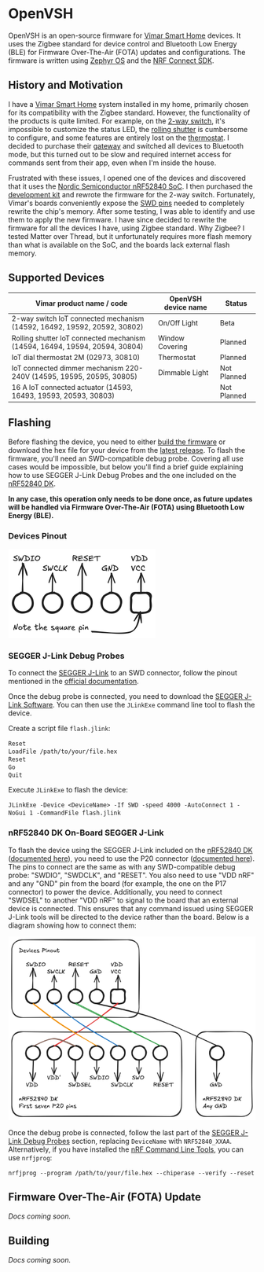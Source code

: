 # OpenVSH

OpenVSH is an open-source firmware for [Vimar Smart Home](https://www.vimar.com/en/int/smart-home-15487122.html) devices. It uses the Zigbee standard for device control and Bluetooth Low Energy (BLE) for Firmware Over-The-Air (FOTA) updates and configurations. The firmware is written using [Zephyr OS](https://docs.zephyrproject.org/latest/introduction/index.html) and the [NRF Connect SDK](https://docs.nordicsemi.com/bundle/ncs-latest/page/nrf/index.html).

## History and Motivation

I have a [Vimar Smart Home](https://www.vimar.com/en/int/smart-home-15487122.html) system installed in my home, primarily chosen for its compatibility with the Zigbee standard. However, the functionality of the products is quite limited. For example, on the [2-way switch](https://www.vimar.com/en/int/catalog/product/index/code/19592.0), it's impossible to customize the status LED, the [rolling shutter](https://www.vimar.com/en/int/catalog/product/index/code/19594.0) is cumbersome to configure, and some features are entirely lost on the [thermostat](https://www.vimar.com/en/int/catalog/product/index/code/02973.B). I decided to purchase their [gateway](https://www.vimar.com/en/int/catalog/product/index/code/19597.B) and switched all devices to Bluetooth mode, but this turned out to be slow and required internet access for commands sent from their app, even when I'm inside the house.

Frustrated with these issues, I opened one of the devices and discovered that it uses the [Nordic Semiconductor nRF52840 SoC](https://www.nordicsemi.com/Products/nRF52840). I then purchased the [development kit](https://www.nordicsemi.com/Products/Development-hardware/nRF52840-DK) and rewrote the firmware for the 2-way switch. Fortunately, Vimar's boards conveniently expose the [SWD pins](https://wiki.segger.com/Target_Interface_SWD) needed to completely rewrite the chip's memory. After some testing, I was able to identify and use them to apply the new firmware. I have since decided to rewrite the firmware for all the devices I have, using Zigbee standard. Why Zigbee? I tested Matter over Thread, but it unfortunately requires more flash memory than what is available on the SoC, and the boards lack external flash memory.

## Supported Devices

| Vimar product name / code                                                   | OpenVSH device name | Status      |
| --------------------------------------------------------------------------- | ------------------- | ----------- |
| 2-way switch IoT connected mechanism (14592, 16492, 19592, 20592, 30802)    | On/Off Light        | Beta        |
| Rolling shutter IoT connected mechanism (14594, 16494, 19594, 20594, 30804) | Window Covering     | Planned     |
| IoT dial thermostat 2M (02973, 30810)                                       | Thermostat          | Planned     |
| IoT connected dimmer mechanism 220-240V (14595, 19595, 20595, 30805)        | Dimmable Light      | Not Planned |
| 16 A IoT connected actuator (14593, 16493, 19593, 20593, 30803)             |                     | Not Planned |

## Flashing

Before flashing the device, you need to either [build the firmware](#building) or download the hex file for your device from the [latest release](https://github.com/alessiodionisi/openvsh/releases/latest). To flash the firmware, you'll need an SWD-compatible debug probe. Covering all use cases would be impossible, but below you'll find a brief guide explaining how to use SEGGER J-Link Debug Probes and the one included on the [nRF52840 DK](https://www.nordicsemi.com/Products/Development-hardware/nRF52840-DK).

**In any case, this operation only needs to be done once, as future updates will be handled via Firmware Over-The-Air (FOTA) using Bluetooth Low Energy (BLE).**

### Devices Pinout

![Device pinout scheme](docs/device-pinout.png)

### SEGGER J-Link Debug Probes

To connect the [SEGGER J-Link](https://www.segger.com/products/debug-probes/j-link) to an SWD connector, follow the pinout mentioned in the [official documentation](https://www.segger.com/products/debug-probes/j-link/technology/interface-description/#swd-and-swo-also-called-swv-compatibility).

Once the debug probe is connected, you need to download the [SEGGER J-Link Software](https://www.segger.com/downloads/jlink). You can then use the `JLinkExe` command line tool to flash the device.

Create a script file `flash.jlink`:

```
Reset
LoadFile /path/to/your/file.hex
Reset
Go
Quit
```

Execute `JLinkExe` to flash the device:

```
JLinkExe -Device <DeviceName> -If SWD -speed 4000 -AutoConnect 1 -NoGui 1 -CommandFile flash.jlink
```

### nRF52840 DK On-Board SEGGER J-Link

To flash the device using the SEGGER J-Link included on the [nRF52840 DK](https://www.nordicsemi.com/Products/Development-hardware/nRF52840-DK) ([documented here](https://docs.nordicsemi.com/bundle/ncs-latest/page/zephyr/develop/flash_debug/nordic_segger.html)), you need to use the P20 connector ([documented here](https://docs.nordicsemi.com/bundle/ug_nrf52840_dk/page/UG/dk/ext_programming_support.html)). The pins to connect are the same as with any SWD-compatible debug probe: "SWDIO", "SWDCLK", and "RESET". You also need to use "VDD nRF" and any "GND" pin from the board (for example, the one on the P17 connector) to power the device. Additionally, you need to connect "SWDSEL" to another "VDD nRF" to signal to the board that an external device is connected. This ensures that any command issued using SEGGER J-Link tools will be directed to the device rather than the board. Below is a diagram showing how to connect them:

![nRF52840 DK J-Link](docs/nrf52840-dk-j-link.png)

Once the debug probe is connected, follow the last part of the [SEGGER J-Link Debug Probes](#segger-j-link-debug-probes) section, replacing `DeviceName` with `NRF52840_XXAA`. Alternatively, if you have installed the [nRF Command Line Tools](https://www.nordicsemi.com/Products/Development-tools/nrf-command-line-tools), you can use `nrfjprog`:

```
nrfjprog --program /path/to/your/file.hex --chiperase --verify --reset
```

## Firmware Over-The-Air (FOTA) Update

_Docs coming soon._

## Building

_Docs coming soon._
